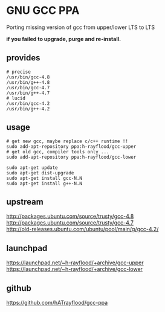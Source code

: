 GNU GCC PPA
===========

Porting missing version of gcc from upper/lower LTS to LTS

**if you failed to upgrade, purge and re-install.**

provides
--------
    # precise
    /usr/bin/gcc-4.8
    /usr/bin/g++-4.8
    /usr/bin/gcc-4.7
    /usr/bin/g++-4.7
    # lucid
    /usr/bin/gcc-4.2
    /usr/bin/g++-4.2

usage
-----
    # get new gcc, maybe replace c/c++ runtime !!
    sudo add-apt-repository ppa:h-rayflood/gcc-upper
    # get old gcc, compiler tools only ...
    sudo add-apt-repository ppa:h-rayflood/gcc-lower
    
    sudo apt-get update
    sudo apt-get dist-upgrade
    sudo apt-get install gcc-N.N
    sudo apt-get install g++-N.N

upstream
--------
http://packages.ubuntu.com/source/trusty/gcc-4.8  
http://packages.ubuntu.com/source/trusty/gcc-4.7  
http://old-releases.ubuntu.com/ubuntu/pool/main/g/gcc-4.2/  

launchpad
---------
https://launchpad.net/~h-rayflood/+archive/gcc-upper  
https://launchpad.net/~h-rayflood/+archive/gcc-lower  

github
------
https://github.com/hATrayflood/gcc-ppa
